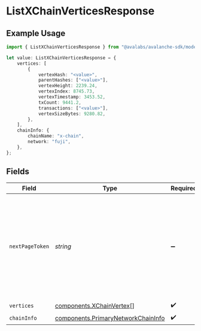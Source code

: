 # ListXChainVerticesResponse

## Example Usage

```typescript
import { ListXChainVerticesResponse } from "@avalabs/avalanche-sdk/models/components";

let value: ListXChainVerticesResponse = {
    vertices: [
        {
            vertexHash: "<value>",
            parentHashes: ["<value>"],
            vertexHeight: 2239.24,
            vertexIndex: 8745.73,
            vertexTimestamp: 3453.52,
            txCount: 9441.2,
            transactions: ["<value>"],
            vertexSizeBytes: 9280.82,
        },
    ],
    chainInfo: {
        chainName: "x-chain",
        network: "fuji",
    },
};
```

## Fields

| Field                                                                                                                                  | Type                                                                                                                                   | Required                                                                                                                               | Description                                                                                                                            |
| -------------------------------------------------------------------------------------------------------------------------------------- | -------------------------------------------------------------------------------------------------------------------------------------- | -------------------------------------------------------------------------------------------------------------------------------------- | -------------------------------------------------------------------------------------------------------------------------------------- |
| `nextPageToken`                                                                                                                        | *string*                                                                                                                               | :heavy_minus_sign:                                                                                                                     | A token, which can be sent as `pageToken` to retrieve the next page. If this field is omitted or empty, there are no subsequent pages. |
| `vertices`                                                                                                                             | [components.XChainVertex](../../models/components/xchainvertex.md)[]                                                                   | :heavy_check_mark:                                                                                                                     | N/A                                                                                                                                    |
| `chainInfo`                                                                                                                            | [components.PrimaryNetworkChainInfo](../../models/components/primarynetworkchaininfo.md)                                               | :heavy_check_mark:                                                                                                                     | N/A                                                                                                                                    |